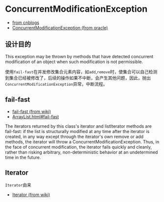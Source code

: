 # ConcurrentModificationException

- [from cnblogs](http://www.cnblogs.com/dolphin0520/category/602384.html)
- [ConcurrentModificationException (from oracle)](https://docs.oracle.com/javase/8/docs/api/java/util/ConcurrentModificationException.html)

## 设计目的

This exception may be thrown by methods that have detected concurrent modification of an object when such modification is not permissible.

使用`fail-fast`在并发修改集合元素内容，如`add`,`remove`时，使集合可以自己检测到集合已经被修改了，后续的操作如果不中断，会产生其他问题，因此，抛出`ConcurrentModificationException`异常，中断流程。

## fail-fast

- [fail-fast (from wiki)](https://en.wikipedia.org/wiki/Fail-fast)
- [ArrayList.html#fail-fast](https://docs.oracle.com/javase/8/docs/api/java/util/ArrayList.html#fail-fast)

The iterators returned by this class's iterator and listIterator methods are fail-fast: if the list is structurally modified at any time after the iterator is created, in any way except through the iterator's own remove or add methods, the iterator will throw a ConcurrentModificationException. Thus, in the face of concurrent modification, the iterator fails quickly and cleanly, rather than risking arbitrary, non-deterministic behavior at an undetermined time in the future.


## Iterator

`Iterator`由来

- [Iterator (from wiki)](https://en.wikipedia.org/wiki/Iterator)